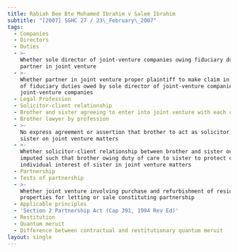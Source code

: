 ```yaml
---
title: Rabiah Bee Bte Mohamed Ibrahim v Salem Ibrahim
subtitle: "[2007] SGHC 27 / 23\_February\_2007"
tags:
  - Companies
  - Directors
  - Duties
  - >-
    Whether sole director of joint-venture companies owing fiduciary duties to
    partner in joint venture
  - >-
    Whether partner in joint venture proper plaintiff to make claim in respect
    of fiduciary duties owed by sole director of joint-venture companies to
    joint-venture companies
  - Legal Profession
  - Solicitor-client relationship
  - Brother and sister agreeing to enter into joint venture with each other
  - Brother lawyer by profession
  - >-
    No express agreement or assertion that brother to act as solicitor for
    sister on joint venture matters
  - >-
    Whether solicitor-client relationship between brother and sister ought to be
    imputed such that brother owing duty of care to sister to protect or advance
    individual interest of sister in joint venture matters
  - Partnership
  - Tests of partnership
  - >-
    Whether joint venture involving purchase and refurbishment of residential
    properties for letting or sale constituting partnership
  - Applicable principles
  - 'Section 2 Partnership Act (Cap 391, 1994 Rev Ed)'
  - Restitution
  - Quantum meruit
  - Difference between contractual and restitutionary quantum meruit
layout: single
---
```


